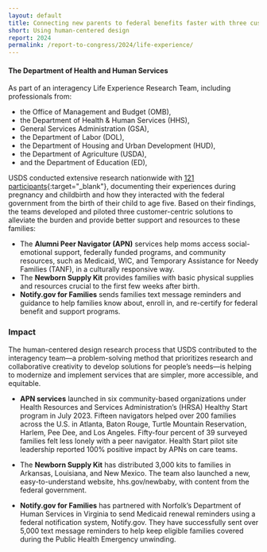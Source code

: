 ```yaml
---
layout: default
title: Connecting new parents to federal benefits faster with three customer-centered solutions
short: Using human-centered design
report: 2024
permalink: /report-to-congress/2024/life-experience/
---
```

####  The Department of Health and Human Services

As part of an interagency Life Experience Research Team, including professionals from:

- the Office of Management and Budget (OMB),
- the Department of Health & Human Services (HHS), 
- General Services Administration (GSA), 
- the Department of Labor (DOL), 
- the Department of Housing and Urban Development (HUD), 
- the Department of Agriculture (USDA),
- and the Department of Education (ED),

USDS conducted extensive research nationwide with [121 participants](https://www.performance.gov/cx/life-experiences/having-a-child-and-early-childhood/){:target="_blank"}, documenting their experiences during pregnancy and childbirth and how they interacted with the federal government from the birth of their child to age five. Based on their findings, the teams developed and piloted three customer-centric solutions to alleviate the burden and provide better support and resources to these families:

- The **Alumni Peer Navigator (APN)** services help moms access social-emotional support, federally funded programs, and community resources, such as Medicaid, WIC, and Temporary Assistance for Needy Families (TANF), in a culturally responsive way.
- The **Newborn Supply Kit** provides families with basic physical supplies and resources crucial to the first few weeks after birth.
- **Notify.gov for Families** sends families text message reminders and guidance to help families know about, enroll in, and re-certify for federal benefit and support programs.

###  Impact

The human-centered design research process that USDS contributed to the interagency team—a problem-solving method that prioritizes research and collaborative creativity to develop solutions for people’s needs—is helping to modernize and implement services that are simpler, more accessible, and equitable.

- **APN services** launched in six community-based organizations under Health Resources and Services Administration’s (HRSA) Healthy Start program in July 2023. Fifteen navigators helped over 200 families across the U.S. in Atlanta, Baton Rouge, Turtle Mountain Reservation, Harlem, Pee Dee, and Los Angeles. Fifty-four percent of 39 surveyed families felt less lonely with a peer navigator. Health Start pilot site leadership reported 100% positive impact by APNs on care teams.

- The **Newborn Supply Kit** has distributed 3,000 kits to families in Arkansas, Louisiana, and New Mexico. The team also launched a new, easy-to-understand website, hhs.gov/newbaby, with content from the federal government. 

- **Notify.gov for Families** has partnered with Norfolk’s Department of Human Services in Virginia to send Medicaid renewal reminders using a federal notification system, Notify.gov. They have successfully sent over 5,000 text message reminders to help keep eligible families covered during the Public Health Emergency unwinding.

